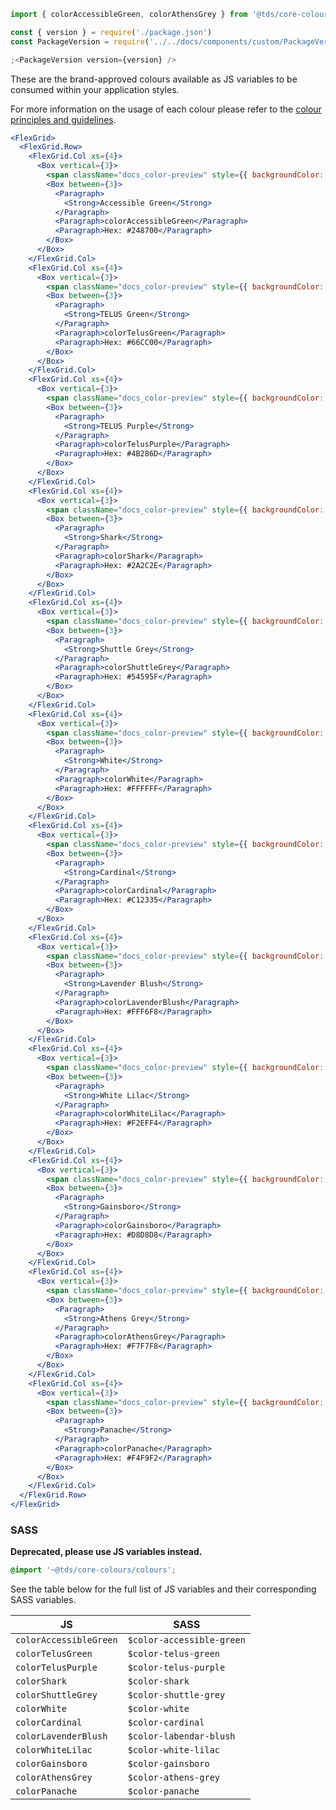 ```js static
import { colorAccessibleGreen, colorAthensGrey } from '@tds/core-colours'
```

```jsx noeditor
const { version } = require('./package.json')
const PackageVersion = require('../../docs/components/custom/PackageVersion/PackageVersion').default

;<PackageVersion version={version} />
```

These are the brand-approved colours available as JS variables to be consumed within your application styles.

For more information on the usage of each colour please refer to the [colour principles and guidelines](https://tds.telus.com/design/colour.html).

```jsx noeditor
<FlexGrid>
  <FlexGrid.Row>
    <FlexGrid.Col xs={4}>
      <Box vertical={3}>
        <span className="docs_color-preview" style={{ backgroundColor: 'rgb(36,135,0)' }} />
        <Box between={3}>
          <Paragraph>
            <Strong>Accessible Green</Strong>
          </Paragraph>
          <Paragraph>colorAccessibleGreen</Paragraph>
          <Paragraph>Hex: #248700</Paragraph>
        </Box>
      </Box>
    </FlexGrid.Col>
    <FlexGrid.Col xs={4}>
      <Box vertical={3}>
        <span className="docs_color-preview" style={{ backgroundColor: 'rgb(102, 204, 0)' }} />
        <Box between={3}>
          <Paragraph>
            <Strong>TELUS Green</Strong>
          </Paragraph>
          <Paragraph>colorTelusGreen</Paragraph>
          <Paragraph>Hex: #66CC00</Paragraph>
        </Box>
      </Box>
    </FlexGrid.Col>
    <FlexGrid.Col xs={4}>
      <Box vertical={3}>
        <span className="docs_color-preview" style={{ backgroundColor: 'rgb(75,40,109)' }} />
        <Box between={3}>
          <Paragraph>
            <Strong>TELUS Purple</Strong>
          </Paragraph>
          <Paragraph>colorTelusPurple</Paragraph>
          <Paragraph>Hex: #4B286D</Paragraph>
        </Box>
      </Box>
    </FlexGrid.Col>
    <FlexGrid.Col xs={4}>
      <Box vertical={3}>
        <span className="docs_color-preview" style={{ backgroundColor: 'rgb(42, 44, 46)' }} />
        <Box between={3}>
          <Paragraph>
            <Strong>Shark</Strong>
          </Paragraph>
          <Paragraph>colorShark</Paragraph>
          <Paragraph>Hex: #2A2C2E</Paragraph>
        </Box>
      </Box>
    </FlexGrid.Col>
    <FlexGrid.Col xs={4}>
      <Box vertical={3}>
        <span className="docs_color-preview" style={{ backgroundColor: 'rgb(84,89,95)' }} />
        <Box between={3}>
          <Paragraph>
            <Strong>Shuttle Grey</Strong>
          </Paragraph>
          <Paragraph>colorShuttleGrey</Paragraph>
          <Paragraph>Hex: #54595F</Paragraph>
        </Box>
      </Box>
    </FlexGrid.Col>
    <FlexGrid.Col xs={4}>
      <Box vertical={3}>
        <span className="docs_color-preview" style={{ backgroundColor: 'rgb(255, 255, 255)' }} />
        <Box between={3}>
          <Paragraph>
            <Strong>White</Strong>
          </Paragraph>
          <Paragraph>colorWhite</Paragraph>
          <Paragraph>Hex: #FFFFFF</Paragraph>
        </Box>
      </Box>
    </FlexGrid.Col>
    <FlexGrid.Col xs={4}>
      <Box vertical={3}>
        <span className="docs_color-preview" style={{ backgroundColor: 'rgb(193,35,53)' }} />
        <Box between={3}>
          <Paragraph>
            <Strong>Cardinal</Strong>
          </Paragraph>
          <Paragraph>colorCardinal</Paragraph>
          <Paragraph>Hex: #C12335</Paragraph>
        </Box>
      </Box>
    </FlexGrid.Col>
    <FlexGrid.Col xs={4}>
      <Box vertical={3}>
        <span className="docs_color-preview" style={{ backgroundColor: 'rgb(255,246,248)' }} />
        <Box between={3}>
          <Paragraph>
            <Strong>Lavender Blush</Strong>
          </Paragraph>
          <Paragraph>colorLavenderBlush</Paragraph>
          <Paragraph>Hex: #FFF6F8</Paragraph>
        </Box>
      </Box>
    </FlexGrid.Col>
    <FlexGrid.Col xs={4}>
      <Box vertical={3}>
        <span className="docs_color-preview" style={{ backgroundColor: 'rgb(242,239,244)' }} />
        <Box between={3}>
          <Paragraph>
            <Strong>White Lilac</Strong>
          </Paragraph>
          <Paragraph>colorWhiteLilac</Paragraph>
          <Paragraph>Hex: #F2EFF4</Paragraph>
        </Box>
      </Box>
    </FlexGrid.Col>
    <FlexGrid.Col xs={4}>
      <Box vertical={3}>
        <span className="docs_color-preview" style={{ backgroundColor: 'rgb(216,216,216)' }} />
        <Box between={3}>
          <Paragraph>
            <Strong>Gainsboro</Strong>
          </Paragraph>
          <Paragraph>colorGainsboro</Paragraph>
          <Paragraph>Hex: #D8D8D8</Paragraph>
        </Box>
      </Box>
    </FlexGrid.Col>
    <FlexGrid.Col xs={4}>
      <Box vertical={3}>
        <span className="docs_color-preview" style={{ backgroundColor: 'rgb(247,247,248)' }} />
        <Box between={3}>
          <Paragraph>
            <Strong>Athens Grey</Strong>
          </Paragraph>
          <Paragraph>colorAthensGrey</Paragraph>
          <Paragraph>Hex: #F7F7F8</Paragraph>
        </Box>
      </Box>
    </FlexGrid.Col>
    <FlexGrid.Col xs={4}>
      <Box vertical={3}>
        <span className="docs_color-preview" style={{ backgroundColor: 'rgb(244,249,242)' }} />
        <Box between={3}>
          <Paragraph>
            <Strong>Panache</Strong>
          </Paragraph>
          <Paragraph>colorPanache</Paragraph>
          <Paragraph>Hex: #F4F9F2</Paragraph>
        </Box>
      </Box>
    </FlexGrid.Col>
  </FlexGrid.Row>
</FlexGrid>
```

### SASS

**Deprecated, please use JS variables instead.**

```scss static
@import '~@tds/core-colours/colours';
```

See the table below for the full list of JS variables and their corresponding SASS variables.

| JS                     | SASS                      |
| ---------------------- | ------------------------- |
| `colorAccessibleGreen` | `$color-accessible-green` |
| `colorTelusGreen`      | `$color-telus-green`      |
| `colorTelusPurple`     | `$color-telus-purple`     |
| `colorShark`           | `$color-shark`            |
| `colorShuttleGrey`     | `$color-shuttle-grey`     |
| `colorWhite`           | `$color-white`            |
| `colorCardinal`        | `$color-cardinal`         |
| `colorLavenderBlush`   | `$color-labendar-blush`   |
| `colorWhiteLilac`      | `$color-white-lilac`      |
| `colorGainsboro`       | `$color-gainsboro`        |
| `colorAthensGrey`      | `$color-athens-grey`      |
| `colorPanache`         | `$color-panache`          |
